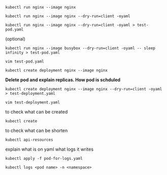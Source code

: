 ```
kubectl run nginx --image nginx
```

```
kubectl run nginx --image nginx --dry-run=client -oyaml
```

```
kubectl run nginx --image nginx --dry-run=client -oyaml > test-pod.yaml
```
(optional)
```
kubectl run nginx --image busybox --dry-run=client -oyaml -- sleep infinity > test-pod.yaml
```

```
vim test-pod.yaml
```

```
kubectl create deployment nginx --image nginx
```
**Delete pod and explain replicas. How pod is schduled**
```
kubectl create deployment nginx --image nginx --dry-run=client -oyaml > test-deployment.yaml
```

```
vim test-deployment.yaml
```

to check what can be created
```
kubectl create
```
to check what can be shorten
```
kubectl api-resources
```

explain what is on yaml
what logs it writes
```
kubectl apply -f pod-for-logs.yaml
```

```
kubectl logs <pod name> -n <namespace>
```
